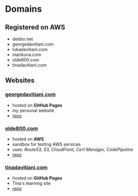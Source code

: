 # Domains


## Registered on AWS
- deebo.net
- georgedavitiani.com
- lukadavitiani.com
- marikuna.com
- olde800.com
- tinadavitiani.com


## Websites
### [georgedavitiani.com](https://georgedavitiani.com)
- hosted on **GitHub Pages**
- my personal website
- [repo](https://github.com/gdmoney/georgedavitiani.com)

### [olde800.com](https://olde800.com)
- hosted on **AWS**
- sandbox for testing AWS services
- uses: *Route53, S3, CloudFront, Cert Manager, CodePipeline*
- [repo](https://github.com/gdmoney/olde800.com)

### [tinadavitiani.com](https://tinadavitiani.com)
- hosted on **GitHub Pages**
- Tina's learning site
- [repo](https://github.com/Davitiani/tinadavitiani.com)
